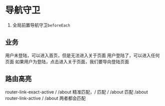 # 导航守卫
1. 全局前置导航守卫`beforeEach`


## 业务
用户未登陆，可以进入首页，但是无法进入关于页面
用户登陆了，可以进入任何页面
如果用户为登陆，点击进入关于页面，我们要导向登陆页面

## 路由高亮
router-link-exact-active
    /
    /about
    精准匹配，/ 匹配 /   /about 匹配 /about
router-link-active
    /
    /about
    两者都会匹配